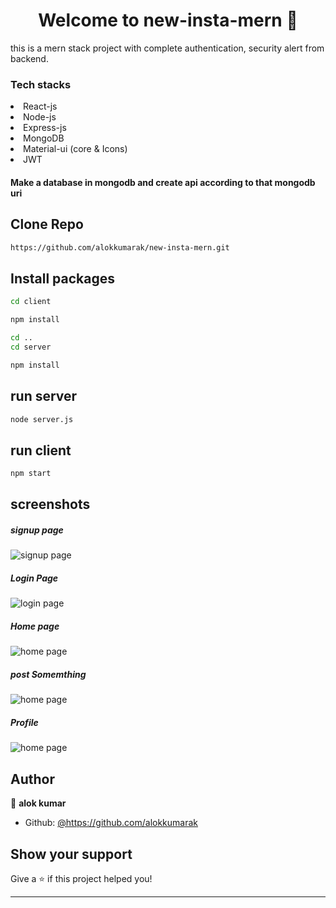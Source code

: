 <h1 align="center">Welcome to new-insta-mern 👋</h1>
<p>
  this is a mern stack project with complete authentication, security alert from backend.
</p>
<h3>Tech stacks</h3>
<li>React-js</li>
<li>Node-js</li>
<li>Express-js</li>
<li>MongoDB</li>
<li>Material-ui (core & Icons)</li>
<li>JWT</li>

<h4>Make a database in mongodb and create api according to that mongodb uri</h4>

## Clone Repo

```sh
https://github.com/alokkumarak/new-insta-mern.git
```
## Install packages

```sh
cd client
```
```sh
npm install
```
```sh
cd ..
cd server
```
```sh
npm install
```
## run server
```sh
node server.js
```
## run client
```sh
npm start
```
## screenshots
<h5>signup page</h5>


![signup page](https://res.cloudinary.com/dpucwezsk/image/upload/v1628018997/Screenshot_from_2021-08-04_00-48-20_zuivr6.png)


<h5>Login Page</h5>


![login page](https://res.cloudinary.com/dpucwezsk/image/upload/v1628019003/Screenshot_from_2021-08-04_00-50-01_b6icgq.png)


<h5>Home page</h5>


![home page](https://res.cloudinary.com/dpucwezsk/image/upload/v1628019026/Screenshot_from_2021-08-04_00-51-18_qghosg.png)


<h5>post Somemthing</h5>


![home page](https://res.cloudinary.com/dpucwezsk/image/upload/v1628019031/Screenshot_from_2021-08-04_00-51-25_x3wsoz.png)



<h5>Profile</h5>


![home page](https://res.cloudinary.com/dpucwezsk/image/upload/v1628019035/Screenshot_from_2021-08-04_00-51-39_b8ha6h.png)

## Author

👤 **alok kumar**

* Github: [@https:\/\/github.com\/alokkumarak](https://github.com/https:\/\/github.com\/alokkumarak)

## Show your support

Give a ⭐️ if this project helped you!

***

